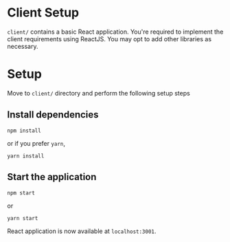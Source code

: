 # Client Setup

`client/` contains a basic React application. You're required to implement the client requirements using ReactJS. You may opt to add other libraries as necessary.

# Setup

Move to `client/` directory and perform the following setup steps

## Install dependencies

```
npm install
```

or if you prefer `yarn`,

```
yarn install
```

## Start the application

```
npm start
```

or

```
yarn start
```

React application is now available at `localhost:3001`.
